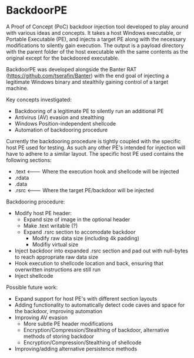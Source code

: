 # BackdoorPE
A Proof of Concept (PoC) backdoor injection tool developed to play around with various ideas and concepts. It takes a host Windows executable, or Portable Executable (PE), and injects a target PE along with the necessary modifications to silently gain execution. The output is a payload directory with the parent folder of the host executable with the same contents as the original except for the backdoored executable.

BackdoorPE was developed alongside the Banter RAT (https://github.com/tserafin/Banter) with the end goal of injecting a legitimate Windows binary and stealthily gaining control of a target machine.

Key concepts investigated:
 - Backdooring of a legitimate PE to silently run an additional PE
 - Antivirus (AV) evasion and stealthing
 - Windows Position-independent shellcode
 - Automation of backdooring procedure

Currently the backdooring procedure is tightly coupled with the specific host PE used for testing. As such any other PE's intended for injection will have to adhere to a similar layout. The specific host PE used contains the following sections:
 - .text    <--- Where the execution hook and shellcode will be injected
 - .rdata
 - .data
 - .rsrc    <--- Where the target PE/backdoor will be injected

Backdooring procedure:
 - Modify host PE header:
   - Expand size of image in the optional header
   - Make .text writable (?)
   - Expand .rsrc section to accomodate backdoor
     - Modify raw data size (including 4k padding)
     - Modifiy virtual size
 - Inject backdoor into expanded .rsrc section and pad out with null-bytes to reach appropriate raw data size
 - Hook execution to shellcode location and back, ensuring that overwritten instructions are still run
 - Inject shellcode

Possible future work:
 - Expand support for host PE's with different section layouts
 - Adding functionality to automatically detect code caves and space for the backdoor, improving automation
 - Improving AV evasion
   - More subtle PE header modifications
   - Encryption/Compression/Stealthing of backdoor, alternative methods of storing backdoor
   - Encryption/Compression/Stealthing of shellcode
 - Improving/adding alternative persistence methods